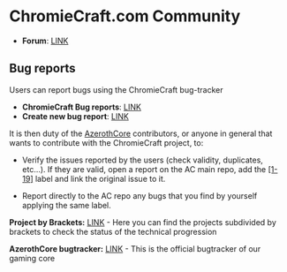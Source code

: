 # ChromieCraft.com Community

- **Forum**: [LINK](https://github.com/chromiecraft/chromiecraft/discussions)

## Bug reports

Users can report bugs using the ChromieCraft bug-tracker

- **ChromieCraft Bug reports**: [LINK](https://github.com/chromiecraft/chromiecraft/issues)
- **Create new bug report**: [LINK](https://github.com/chromiecraft/chromiecraft/issues/new)

It is then duty of the [AzerothCore](https://www.azerothcore.org/) contributors, or anyone in general that wants to contribute with the ChromieCraft project, to:

- Verify the issues reported by the users (check validity, duplicates, etc...). If they are valid, open a report on the AC main repo, add the [[1-19]](https://github.com/azerothcore/azerothcore-wotlk/labels/1-19) label and link the original issue to it.

- Report directly to the AC repo any bugs that you find by yourself applying the same label.

**Project by Brackets:** [LINK](https://github.com/azerothcore/azerothcore-wotlk/projects) - Here you can find the projects subdivided by brackets to check the status of the technical progression

**AzerothCore bugtracker:** [LINK](https://github.com/azerothcore/azerothcore-wotlk/issues) - This is the official bugtracker of our gaming core
 



